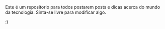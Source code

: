 Este é um repositorio para todos postarem posts e dicas acerca do mundo da tecnologia. Sinta-se livre para modificar algo.

:)
